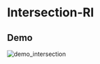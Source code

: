 # Intersection-RI

## Demo
![demo_intersection](https://user-images.githubusercontent.com/53130383/215309548-cd6520c1-1ffe-443a-8579-7a733d387958.gif)
